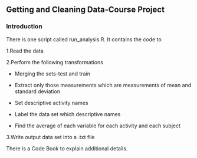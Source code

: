 ## Getting and Cleaning Data-Course Project

### Introduction

There is one script called run_analysis.R. It contains the code to

1.Read the data

2.Perform the following transformations

  * Merging the sets-test and train

  * Extract only those measurements which are measurements of mean and standard deviation

 * Set descriptive activity names

  * Label the data set which descriptive names

  * Find the average of each variable for each activity and each subject

3.Write output data set into a .txt file

There is a Code Book to explain additional details.